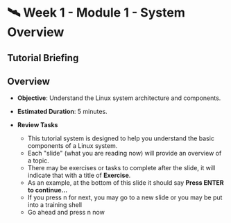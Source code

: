 # 🛰️ Week 1 - Module 1 - System Overview

## Tutorial Briefing

## Overview
  - **Objective**: Understand the Linux system architecture and components.
  - **Estimated Duration**: 5 minutes.

  - **Review Tasks** 
      - This tutorial system is designed to help you understand the basic components of a Linux system.
      - Each "slide" (what you are reading now) will provide an overview of a topic.
      - There may be exercises or tasks to complete after the slide, it will indicate that with a title of **Exercise**.
      - As an example, at the bottom of this slide it should say
      **Press ENTER to continue...**
      - If you press n for next, you may go to a new slide or you may be put into a training shell
      - Go ahead and press n now


